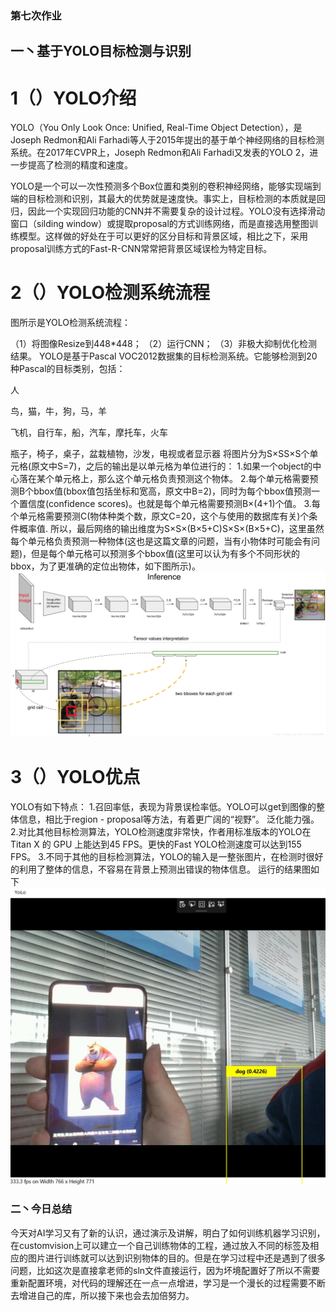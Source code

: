 ### 第七次作业
## 一丶基于YOLO目标检测与识别
# 1（）YOLO介绍
YOLO（You Only Look Once: Unified, Real-Time Object Detection），是Joseph Redmon和Ali Farhadi等人于2015年提出的基于单个神经网络的目标检测系统。在2017年CVPR上，Joseph Redmon和Ali Farhadi又发表的YOLO 2，进一步提高了检测的精度和速度。

YOLO是一个可以一次性预测多个Box位置和类别的卷积神经网络，能够实现端到端的目标检测和识别，其最大的优势就是速度快。事实上，目标检测的本质就是回归，因此一个实现回归功能的CNN并不需要复杂的设计过程。YOLO没有选择滑动窗口（silding window）或提取proposal的方式训练网络，而是直接选用整图训练模型。这样做的好处在于可以更好的区分目标和背景区域，相比之下，采用proposal训练方式的Fast-R-CNN常常把背景区域误检为特定目标。
# 2（）YOLO检测系统流程
图所示是YOLO检测系统流程：

（1）将图像Resize到448*448；
（2）运行CNN；
（3）非极大抑制优化检测结果。
YOLO是基于Pascal VOC2012数据集的目标检测系统。它能够检测到20种Pascal的目标类别，包括：

人

鸟，猫，牛，狗，马，羊

飞机，自行车，船，汽车，摩托车，火车

瓶子，椅子，桌子，盆栽植物，沙发，电视或者显示器
将图片分为S×SS×S个单元格(原文中S=7)，之后的输出是以单元格为单位进行的： 1.如果一个object的中心落在某个单元格上，那么这个单元格负责预测这个物体。 2.每个单元格需要预测B个bbox值(bbox值包括坐标和宽高，原文中B=2)，同时为每个bbox值预测一个置信度(confidence scores)。也就是每个单元格需要预测B×(4+1)个值。 3.每个单元格需要预测C(物体种类个数，原文C=20，这个与使用的数据库有关)个条件概率值. 所以，最后网络的输出维度为S×S×(B×5+C)S×S×(B×5+C)，这里虽然每个单元格负责预测一种物体(这也是这篇文章的问题，当有小物体时可能会有问题)，但是每个单元格可以预测多个bbox值(这里可以认为有多个不同形状的bbox，为了更准确的定位出物体，如下图所示)。
![](.\media\101.jpg)
# 3（）YOLO优点
YOLO有如下特点：
1.召回率低，表现为背景误检率低。YOLO可以get到图像的整体信息，相比于region - proposal等方法，有着更广阔的“视野”。 泛化能力强。
2.对比其他目标检测算法，YOLO检测速度非常快，作者用标准版本的YOLO在Titan X 的 GPU 上能达到45 FPS。更快的Fast YOLO检测速度可以达到155 FPS。
3.不同于其他的目标检测算法，YOLO的输入是一整张图片，在检测时很好的利用了整体的信息，不容易在背景上预测出错误的物体信息。
运行的结果图如下
![](.\media\102.jpg)
### 二丶今日总结
今天对AI学习又有了新的认识，通过演示及讲解，明白了如何训练机器学习识别，在customvision上可以建立一个自己训练物体的工程，通过放入不同的标签及相应的图片进行训练就可以达到识别物体的目的。但是在学习过程中还是遇到了很多问题，比如这次是直接拿老师的sln文件直接运行，因为坏境配置好了所以不需要重新配置环境，对代码的理解还在一点一点增进，学习是一个漫长的过程需要不断去增进自己的库，所以接下来也会去加倍努力。
